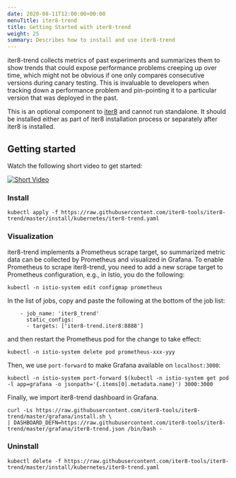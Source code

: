 ```yaml
---
date: 2020-08-11T12:00:00+00:00
menuTitle: iter8-trend
title: Getting Started with iter8-trend
weight: 25
summary: Describes how to install and use iter8-trend
---
```


iter8-trend collects metrics of past experiments and summarizes them to show
trends that could expose performance problems creeping up over time, which might
not be obvious if one only compares consecutive versions during canary testing.
This is invaluable to developers when tracking down a performance problem and
pin-pointing it to a particular version that was deployed in the past.

This is an optional component to [iter8](http://github.com/iter8-tools) and
cannot run standalone. It should be installed either as part of iter8
installation process or separately after iter8 is installed.

## Getting started

Watch the following short video to get started:

[![Short Video](https://img.youtube.com/vi/FOtyqJPMj14/hqdefault.jpg)](https://youtu.be/FOtyqJPMj14)

### Install
```
kubectl apply -f https://raw.githubusercontent.com/iter8-tools/iter8-trend/master/install/kubernetes/iter8-trend.yaml
```

### Visualization
iter8-trend implements a Prometheus scrape target, so summarized metric data can
be collected by Prometheus and visualized in Grafana. To enable Prometheus to
scrape iter8-trend, you need to add a new scrape target to Prometheus
configuration, e.g., in Istio, you do the following:
```
kubectl -n istio-system edit configmap prometheus
```

In the list of jobs, copy and paste the following at the bottom of the job list:

```
    - job_name: 'iter8_trend'
      static_configs:
      - targets: ['iter8-trend.iter8:8888']
```

and then restart the Prometheus pod for the change to take effect:

```
kubectl -n istio-system delete pod prometheus-xxx-yyy
```

Then, we use `port-forward` to make Grafana available on `localhost:3000`:
```
kubectl -n istio-system port-forward $(kubectl -n istio-system get pod -l app=grafana -o jsonpath='{.items[0].metadata.name}') 3000:3000
```

Finally, we import iter8-trend dashboard in Grafana.
```
curl -Ls https://raw.githubusercontent.com/iter8-tools/iter8-trend/master/grafana/install.sh \
| DASHBOARD_DEFN=https://raw.githubusercontent.com/iter8-tools/iter8-trend/master/grafana/iter8-trend.json /bin/bash -
```

### Uninstall
```
kubectl delete -f https://raw.githubusercontent.com/iter8-tools/iter8-trend/master/install/kubernetes/iter8-trend.yaml
```

